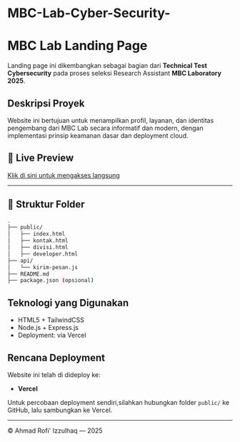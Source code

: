 # MBC-Lab-Cyber-Security-

# MBC Lab Landing Page

Landing page ini dikembangkan sebagai bagian dari **Technical Test Cybersecurity** pada proses seleksi Research Assistant **MBC Laboratory 2025**.

##  Deskripsi Proyek
Website ini bertujuan untuk menampilkan profil, layanan, dan identitas pengembang dari MBC Lab secara informatif dan modern, dengan implementasi prinsip keamanan dasar dan deployment cloud.

## 🚀 Live Preview

[Klik di sini untuk mengakses langsung](https://mbc-lab.vercel.app)

---


## 📂 Struktur Folder

```bash
.
├── public/
│   ├── index.html
│   ├── kontak.html
│   ├── divisi.html
│   ├── developer.html
├── api/
│   └── kirim-pesan.js
├── README.md
├── package.json (opsional)
```


##  Teknologi yang Digunakan
- HTML5 + TailwindCSS
- Node.js + Express.js
- Deployment: via Vercel 


##  Rencana Deployment
Website ini telah di dideploy ke:
- **Vercel**


Untuk percobaan deployment sendiri,silahkan hubungkan folder `public/` ke GitHub, lalu sambungkan ke Vercel.

---

© Ahmad Rofi' Izzulhaq — 2025
